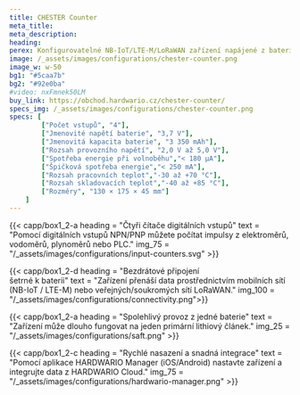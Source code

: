 ```yaml
---
title: CHESTER Counter
meta_title: 
meta_description:
heading: 
perex: Konfigurovatelné NB-IoT/LTE-M/LoRaWAN zařízení napájené z baterie, které počítá impulsy na čtyřech digitálních vstupech.
image: /_assets/images/configurations/chester-counter.png
image_w: w-50
bg1: "#5caa7b"
bg2: "#92e0ba"
#video: nxFmnek50LM
buy_link: https://obchod.hardwario.cz/chester-counter/
specs_img: /_assets/images/configurations/chester-counter.png
specs: [
        ["Počet vstupů", "4"],
        ["Jmenovité napětí baterie", "3,7 V"],
        ["Jmenovitá kapacita baterie", "3 350 mAh"],
        ["Rozsah provozního napětí", "2,0 V až 5,0 V"],
        ["Spotřeba energie při volnoběhu","< 180 μA"],
        ["Špičková spotřeba energie","< 250 mA"],
        ["Rozsah pracovních teplot","-30 až +70 °C"],
        ["Rozsah skladovacích teplot","-40 až +85 °C"],
        ["Rozměry", "130 × 175 × 45 mm"]
    ]
---
```



{{< capp/box1_2-a heading = "Čtyři čítače digitálních&nbsp;vstupů" text = "Pomocí digitálních vstupů NPN/PNP můžete počítat impulsy z elektroměrů, vodoměrů, plynoměrů nebo PLC." img_75 = "/_assets/images/configurations/input-counters.svg" >}}

{{< capp/box1_2-d heading = "Bezdrátové připojení<br/> šetrné k baterii" text = "Zařízení přenáší data prostřednictvím mobilních sítí (NB-IoT / LTE-M) nebo veřejných/soukromých sítí LoRaWAN." img_100 = "/_assets/images/configurations/connectivity.png">}}

{{< capp/box1_2-a heading = "Spolehlivý provoz z&nbsp;jedné baterie" text = "Zařízení může dlouho fungovat na jeden primární lithiový článek." img_25 = "/_assets/images/configurations/saft.png" >}}

{{< capp/box1_2-c heading = "Rychlé nasazení a&nbsp;snadná&nbsp;integrace" text = "Pomocí aplikace HARDWARIO Manager (iOS/Android) nastavte zařízení a integrujte data z HARDWARIO Cloud." img_75 = "/_assets/images/configurations/hardwario-manager.png" >}}
